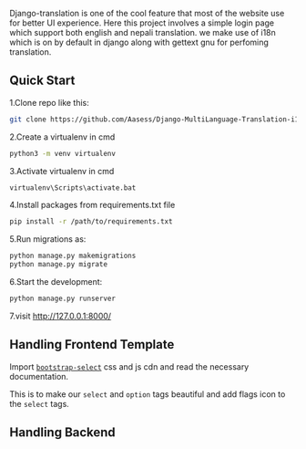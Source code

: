 Django-translation is one of the cool feature that most of the website use for better UI experience.
Here this project involves a simple login page which support both english and nepali translation.
we make use of i18n which is on by default in django along with gettext gnu for perfoming translation.


## Quick Start
1.Clone repo like this:
 ```sh
 git clone https://github.com/Aasess/Django-MultiLanguage-Translation-i18n.git
```


2.Create a virtualenv in cmd
```sh
python3 -m venv virtualenv
```


3.Activate virtualenv in cmd
```sh
virtualenv\Scripts\activate.bat
```



4.Install packages from requirements.txt file
```sh 
pip install -r /path/to/requirements.txt
```


5.Run migrations as:
```sh 
python manage.py makemigrations
python manage.py migrate
```


6.Start the development:
```sh
python manage.py runserver
```
7.visit http://127.0.0.1:8000/


## Handling Frontend Template

 Import [```bootstrap-select```](https://developer.snapappointments.com/bootstrap-select/) css and js cdn and read the necessary documentation.

This is to make our ```select``` and ```option``` tags beautiful and add flags icon to the ```select``` tags.


## Handling Backend

